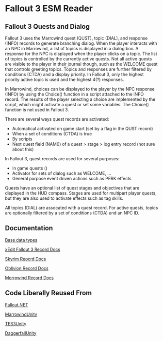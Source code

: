 # Fallout 3 ESM Reader

## Fallout 3 Quests and Dialog

Fallout 3 uses the Marrowind quest (QUST), topic (DIAL), and response (INFO) records to generate branching dialog. When the player interacts with an NPC in Marrowind, a list of topics is displayed in a dialog box. A response for the NPC is displayed when the player clicks on a topic. The list of topics is controlled by the currently active quests. Not all active quests are visible to the player in their journal though, such as the WELCOME quest that controls greeting topics. Topics and responses are further filtered by conditions (CTDA) and a display priority. In Fallout 3, only the highest priority active topic is used and the highest 4(?) responses. 

In Marrowind, choices can be displayed to the player by the NPC response (INFO) by using the Choice() function in a script attached to the INFO record. The results of the player selecting a choice are implemented by the script, which might activate a quest or set some variables. The Choice() function is not used in Fallout 3.

There are several ways quest records are activated:

- Automatical activated on game start (set by a flag in the QUST record)
- When a set of conditions (CTDA) is true
- By scripts
- Next quest field (NAM0) of a quest > stage > log entry record (not sure about this)

In Fallout 3, quest records are used for several purposes:

- In game quests ()
- Activator for sets of dialog such as WELCOME, ...
- General purpose event driven actions such as PERK effects 

Quests have an optional list of quest stages and objectives that are displayed in the HUD compass. Stages are used for multipart player quests, but they are also used to activate effects such as tag skills.

All topics (DIAL) are assocated with a quest record. For active quests, topics are optionally filtered by a set of conditions (CTDA) and an NPC ID.

## Documentation

[Base data types](https://en.uesp.net/wiki/Skyrim_Mod:File_Format_Conventions)

[xEdit Fallout 3 Record Docs](https://tes5edit.github.io/fopdoc/Fallout3/Records.html)

[Skyrim Reocrd Docs](https://en.uesp.net/wiki/Skyrim_Mod:File_Format_Conventions)

[Oblivion Record Docs](https://en.uesp.net/wiki/Oblivion_Mod:Mod_File_Format)

[Morrowind Record Docs](https://en.uesp.net/wiki/Morrowind_Mod:Mod_File_Format)

## Code Liberally Reused From

[Fallout.NET](https://github.com/CaptainSaveACode/Fallout.NET)

[MarrowindUnity](https://github.com/arycama/MorrowindUnity)

[TES3Unity](https://github.com/demonixis/TES3Unity)

[DaggerfallUnity](https://github.com/Interkarma/daggerfall-unity)


